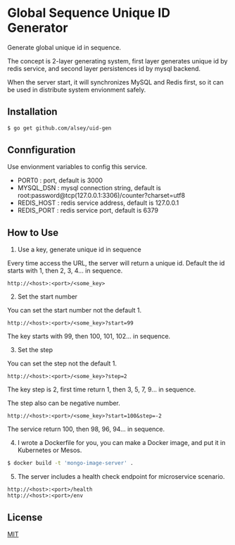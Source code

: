 # Global Sequence Unique ID Generator

Generate global unique id in sequence.

The concept is 2-layer generating system, first layer generates unique id by redis service, and second layer persistences id by mysql backend.

When the server start, it will synchronizes MySQL and Redis first, so it can be used in distribute system envionment safely.

## Installation

```bash
$ go get github.com/alsey/uid-gen
```

## Connfiguration

  Use envionment variables to config this service.

- PORT0 : port, default is 3000
- MYSQL_DSN : mysql connection string, default is root:password@tcp(127.0.0.1:3306)/counter?charset=utf8
- REDIS_HOST : redis service address, default is 127.0.0.1
- REDIS_PORT : redis service port, default is 6379

## How to Use

1. Use a key, generate unique id in sequence

Every time access the URL, the server will return a unique id. Default the id starts with 1, then 2, 3, 4... in sequence.

```
http://<host>:<port>/<some_key>
```

2. Set the start number

You can set the start number not the default 1.

```
http://<host>:<port>/<some_key>?start=99
```

The key starts with 99, then 100, 101, 102... in sequence.

3. Set the step

You can set the step not the default 1.

```
http://<host>:<port>/<some_key>?step=2
```

The key step is 2, first time return 1, then 3, 5, 7, 9... in sequence.

The step also can be negative number. 

```
http://<host>:<port>/<some_key>?start=100&step=-2
```

The service return 100, then 98, 96, 94... in sequence.

4. I wrote a Dockerfile for you, you can make a Docker image, and put it in Kubernetes or Mesos.

```bash
$ docker build -t 'mongo-image-server' .
```

5. The server includes a health check endpoint for microservice scenario.

```
http://<host>:<port>/health
http://<host>:<port>/env
```

## License

  [MIT](LICENSE)
